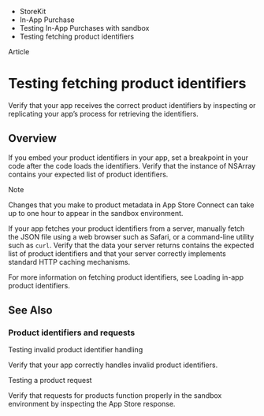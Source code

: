 

- StoreKit
- In-App Purchase
- Testing In-App Purchases with sandbox
-  Testing fetching product identifiers 

Article

# Testing fetching product identifiers

Verify that your app receives the correct product identifiers by inspecting or replicating your app’s process for retrieving the identifiers.

## Overview

If you embed your product identifiers in your app, set a breakpoint in your code after the code loads the identifiers. Verify that the instance of NSArray contains your expected list of product identifiers.

Note

Changes that you make to product metadata in App Store Connect can take up to one hour to appear in the sandbox environment.

If your app fetches your product identifiers from a server, manually fetch the JSON file using a web browser such as Safari, or a command-line utility such as `curl`. Verify that the data your server returns contains the expected list of product identifiers and that your server correctly implements standard HTTP caching mechanisms.

For more information on fetching product identifiers, see Loading in-app product identifiers.

## See Also

### Product identifiers and requests

Testing invalid product identifier handling

Verify that your app correctly handles invalid product identifiers.

Testing a product request

Verify that requests for products function properly in the sandbox environment by inspecting the App Store response.

